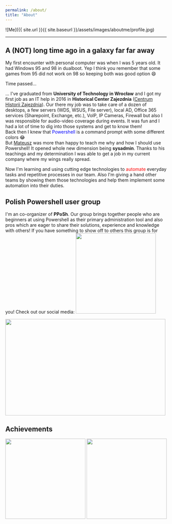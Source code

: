 ```yaml
---
permalink: /about/
title: "About"
---
```


![Me]({{ site.url }}{{ site.baseurl }}/assets/images/aboutme/profile.jpg)

---

## A (NOT) long time ago in a galaxy far far away

My first encounter with personal computer was when I was 5 years old. It had Windows 95 and 98 in dualboot. Yep I think you remember that some games from 95 did not work on 98 so keeping both was good option 😄

Time passed... 

... I've graduated from **University of Technology in Wrocław** and I got my first job as an IT help in 2016 in **Historical Center Zajezdnia** ([Centrum Historii Zajezdnia](https://www.zajezdnia.org)). Our there my job was to take care of a dozen of desktops, a few servers (WDS, WSUS, File server), local AD, Office 365 services (Sharepoint, Exchange, etc.), VoIP, IP Cameras, Firewall but also I was responsible for audio-video coverage during events. It was fun and I had a lot of time to dig into those systems and get to know them! <br>Back then I knew that <span style="color:blue">Powershell</span> is a command prompt with some different colors 😂<br>
But [Mateusz](https://www.mczerniawski.pl) was more than happy to teach me why and how I should use Powershell! It opened whole new dimension being **sysadmin**. Thanks to his teachings and my determination I was able to get a job in my current company where my wings really spread.

Now I'm learning and using cutting edge technologies to <span style="color:red">automate</span> everyday tasks and repetitive processes in our team. Also I'm giving a hand other teams by showing them those technologies and help them implement some automation into their duties.

## Polish Powershell user group

I'm an co-organizer of **PPoSh**. Our group brings together people who are beginners at using Powershell as their primary administration tool and also pros which are eager to share their solutions, experience and knowledge with others! If you have something to show off to others this group is for you! Check out our social media:
<img src="https://image.flaticon.com/icons/svg/124/124010.svg" width="250" height="250">


<img src="{{ site.url }}{{ site.baseurl }}/assets/images/aboutme/pposh_trans.png" width="500" height="300">

## Achievements

<img src="{{ site.url }}{{ site.baseurl }}/assets/images/aboutme/microsoft365-fundamentals-600x600.png" width="250" height="250">
<img src="{{ site.url }}{{ site.baseurl }}/assets/images/aboutme/Exam-OEM-Manufacturing.png" width="250" height="250">

